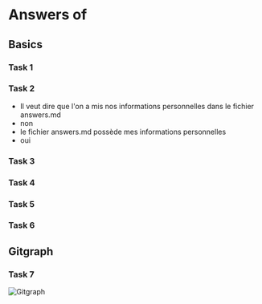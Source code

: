 # Answers of <Yoann> <Parmentier> <Nn-aoY>

## Basics
### Task 1

### Task 2
- Il veut dire que l'on a mis nos informations personnelles dans le fichier answers.md
- non 
- le fichier answers.md possède mes informations personnelles
- oui
### Task 3

### Task 4

### Task 5

### Task 6

## Gitgraph

### Task 7

![Gitgraph](img/gitgraph.svg)